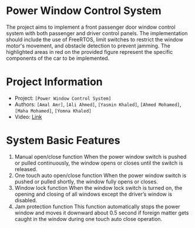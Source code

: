 # Power Window Control System
The project aims to implement a front passenger door window control system with both passenger and driver control panels. The implementation should include the use of FreeRTOS, limit switches to restrict the window motor's movement, and obstacle detection to prevent jamming. The highlighted areas in red on the provided figure represent the specific components of the car to be implemented.

# Project Information

- Project: `[Power Window Control System]`
- Authors: `[Amal Amr]`, `[Ali Ahmed]`, `[Yasmin Khaled]`, `[Ahmed Mohamed]`, `[Maha Mohamed]`, `[Yomna Khaled]`
- Video: [Link](https://drive.google.com/drive/folders/1-j8wblCS6-cd9uu2KKcJjGrFtsJccECM?usp=sharing)

# System Basic Features
1. Manual open/close function
When the power window switch is pushed or pulled
continuously, the window opens or closes until the switch
is released.
2. One touch auto open/close function
When the power window switch is pushed or pulled
shortly, the window fully opens or closes.
3. Window lock function
When the window lock switch is turned on, the opening and closing of
all windows except the driver’s window is disabled.
4. Jam protection function
This function automatically stops the power window and moves it
downward about 0.5 second if foreign matter gets caught in the
window during one touch auto close operation.

